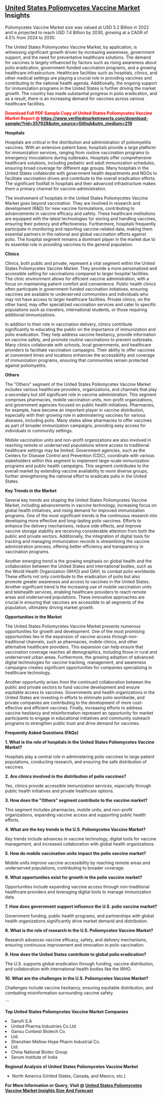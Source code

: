 <h2><a href="https://www.verifiedmarketreports.com/download-sample/?rid=357928&amp;utm_source=Github&amp;utm_medium=219" target="_blank">United States Poliomycetes Vaccine Market</a> Insights</h2><p>Poliomycetes Vaccine Market size was valued at USD 5.2 Billion in 2022 and is projected to reach USD 7.4 Billion by 2030, growing at a CAGR of 4.5% from 2024 to 2030.</p><p> <p>The United States Poliomycetes Vaccine Market, by application, is witnessing significant growth driven by increasing awareness, government support, and the need for preventative healthcare solutions. The demand for vaccines is largely influenced by factors such as rising awareness about polio eradication, government-funded vaccination programs, and a growing healthcare infrastructure. Healthcare facilities such as hospitals, clinics, and other medical settings are playing a crucial role in providing vaccines and contributing to the national health agenda. Additionally, the ongoing support for immunization programs in the United States is further driving the market growth. The country has made substantial progress in polio eradication, and as a result, there is an increasing demand for vaccines across various healthcare facilities. <strong><p><span class=""><span style="color: #ff0000;"><strong>Download Full PDF Sample Copy of United States Poliomycetes Vaccine Market Report</strong> @ </span><a href="https://www.verifiedmarketreports.com/download-sample/?rid=357928&amp;utm_source=Github&amp;utm_medium=219" target="_blank">https://www.verifiedmarketreports.com/download-sample/?rid=357928&amp;utm_source=Github&amp;utm_medium=219</a></span></p></strong></p> <p><strong>Hospitals</strong></p> <p>Hospitals are critical in the distribution and administration of poliomyelitis vaccines. With an extensive patient base, hospitals provide a large platform for immunization services, ranging from routine vaccination programs to emergency inoculations during outbreaks. Hospitals offer comprehensive healthcare solutions, including pediatric and adult immunization schedules, ensuring broad coverage for different age groups. Many hospitals in the United States collaborate with government health departments and NGOs to facilitate vaccination drives and contribute to the overall eradication efforts. The significant footfall in hospitals and their advanced infrastructure makes them a primary channel for vaccine administration.</p> <p>The involvement of hospitals in the United States Poliomycetes Vaccine Market goes beyond vaccination. They are involved in research and development (R&D) for new vaccine formulations, contributing to advancements in vaccine efficacy and safety. These healthcare institutions are equipped with the latest technologies for storing and handling vaccines, ensuring their potency and effectiveness. Furthermore, hospitals frequently participate in monitoring and reporting vaccine-related data, making them essential partners in the national and global vaccination efforts against polio. The hospital segment remains a dominant player in the market due to its essential role in providing vaccines to the general population.</p> <p><strong>Clinics</strong></p> <p>Clinics, both public and private, represent a vital segment within the United States Poliomycetes Vaccine Market. They provide a more personalized and accessible setting for vaccinations compared to larger hospital facilities. The clinic environment allows for efficient vaccine administration, with a focus on maintaining patient comfort and convenience. Public health clinics often participate in government-funded vaccination initiatives, ensuring vaccines are available to underserved communities and individuals who may not have access to larger healthcare facilities. Private clinics, on the other hand, may offer specialized vaccination services and cater to specific populations such as travelers, international students, or those requiring additional immunizations.</p> <p>In addition to their role in vaccination delivery, clinics contribute significantly to educating the public on the importance of immunization and polio eradication. They help address vaccine hesitancy, provide information on vaccine safety, and promote routine vaccinations to prevent outbreaks. Many clinics collaborate with schools, local governments, and healthcare providers to facilitate vaccination campaigns. Their ability to offer vaccines at convenient times and locations enhances the accessibility and coverage of immunization programs, ensuring that communities remain protected against poliomyelitis.</p> <p><strong>Others</strong></p> <p>The "Others" segment of the United States Poliomycetes Vaccine Market includes various healthcare providers, organizations, and channels that play a secondary but still significant role in vaccine administration. This segment comprises pharmacies, mobile vaccination units, non-profit organizations, and government agencies focused on public health initiatives. Pharmacies, for example, have become an important player in vaccine distribution, especially with their growing role in administering vaccines for various diseases, including polio. Many states allow pharmacies to offer vaccines as part of broader immunization campaigns, providing easy access for individuals in community settings.</p> <p>Mobile vaccination units and non-profit organizations are also involved in reaching remote or underserved populations where access to traditional healthcare settings may be limited. Government agencies, such as the Centers for Disease Control and Prevention (CDC), coordinate with various stakeholders within this segment to implement large-scale immunization programs and public health campaigns. This segment contributes to the overall market by extending vaccine availability to more diverse groups, further strengthening the national effort to eradicate polio in the United States.</p> <p><strong>Key Trends in the Market</strong></p> <p>Several key trends are shaping the United States Poliomycetes Vaccine Market, including advancements in vaccine technology, increasing focus on global health initiatives, and rising demand for improved immunization programs. One of the most significant trends is the continuous research into developing more effective and long-lasting polio vaccines. Efforts to enhance the delivery mechanisms, reduce side effects, and improve vaccine storage stability are receiving considerable attention from both the public and private sectors. Additionally, the integration of digital tools for tracking and managing immunization records is streamlining the vaccine administration process, offering better efficiency and transparency in vaccination programs.</p> <p>Another emerging trend is the growing emphasis on global health and the collaboration between the United States and international bodies, such as the World Health Organization (WHO) and GAVI, to combat polio worldwide. These efforts not only contribute to the eradication of polio but also promote greater awareness and access to vaccines in the United States. Another significant trend is the increasing use of mobile vaccination units and telehealth services, enabling healthcare providers to reach remote areas and underserved populations. These innovative approaches are crucial in ensuring that vaccines are accessible to all segments of the population, ultimately driving market growth.</p> <p><strong>Opportunities in the Market</strong></p> <p>The United States Poliomycetes Vaccine Market presents numerous opportunities for growth and development. One of the most promising opportunities lies in the expansion of vaccine access through non-traditional channels, such as pharmacies, mobile clinics, and other alternative healthcare providers. This expansion can help ensure that vaccination coverage reaches all demographics, including those in rural and underserved urban areas. Furthermore, the growing adoption of advanced digital technologies for vaccine tracking, management, and awareness campaigns creates significant opportunities for companies specializing in healthcare technology.</p> <p>Another opportunity arises from the continued collaboration between the public and private sectors to fund vaccine development and ensure equitable access to vaccines. Governments and health organizations in the United States are investing in efforts to eliminate polio worldwide, and private companies are contributing to the development of more cost-effective and efficient vaccines. Finally, increasing efforts to address vaccine hesitancy and misinformation represent an opportunity for market participants to engage in educational initiatives and community outreach programs to strengthen public trust and drive demand for vaccines.</p> <p><strong>Frequently Asked Questions (FAQs)</strong></p> <p><strong>1. What is the role of hospitals in the United States Poliomycetes Vaccine Market?</strong></p> <p>Hospitals play a central role in administering polio vaccines to large patient populations, conducting research, and ensuring the safe distribution of vaccines.</p> <p><strong>2. Are clinics involved in the distribution of polio vaccines?</strong></p> <p>Yes, clinics provide accessible immunization services, especially through public health initiatives and private healthcare options.</p> <p><strong>3. How does the "Others" segment contribute to the vaccine market?</strong></p> <p>This segment includes pharmacies, mobile units, and non-profit organizations, expanding vaccine access and supporting public health efforts.</p> <p><strong>4. What are the key trends in the U.S. Poliomycetes Vaccine Market?</strong></p> <p>Key trends include advances in vaccine technology, digital tools for vaccine management, and increased collaboration with global health organizations.</p> <p><strong>5. How do mobile vaccination units impact the polio vaccine market?</strong></p> <p>Mobile units improve vaccine accessibility by reaching remote areas and underserved populations, contributing to broader coverage.</p> <p><strong>6. What opportunities exist for growth in the polio vaccine market?</strong></p> <p>Opportunities include expanding vaccine access through non-traditional healthcare providers and leveraging digital tools to manage immunization data.</p> <p><strong>7. How does government support influence the U.S. polio vaccine market?</strong></p> <p>Government funding, public health programs, and partnerships with global health organizations significantly drive market demand and distribution.</p> <p><strong>8. What is the role of research in the U.S. Poliomycetes Vaccine Market?</strong></p> <p>Research advances vaccine efficacy, safety, and delivery mechanisms, ensuring continuous improvement and innovation in polio vaccination.</p> <p><strong>9. How does the United States contribute to global polio eradication?</strong></p> <p>The U.S. supports global eradication through funding, vaccine distribution, and collaboration with international health bodies like the WHO.</p> <p><strong>10. What are the challenges in the U.S. Poliomycetes Vaccine Market?</strong></p> <p>Challenges include vaccine hesitancy, ensuring equitable distribution, and combating misinformation surrounding vaccine safety.</p> ```</p><p><strong>Top United States Poliomycetes Vaccine Market Companies</strong></p><div data-test-id=""><p><li>Sanofi S.A</li><li> United Pharma Industries Co Ltd</li><li> Gansu Conbest Biotech Co.</li><li> Ltd.</li><li> Shenzhen Mellow Hope Pharm Industrial Co.</li><li> Ltd.</li><li> China National Biotec Group</li><li> Serum Institute of India</li></p><div><strong>Regional Analysis of&nbsp;United States Poliomycetes Vaccine Market</strong></div><ul><li dir="ltr"><p dir="ltr">North America&nbsp;(United States, Canada, and Mexico, etc.)</p></li></ul><p><strong>For More Information or Query, Visit @&nbsp;</strong><strong><a href="https://www.verifiedmarketreports.com/product/poliomycetes-vaccine-market/?utm_source=Github&amp;utm_medium=219" target="_blank">United States Poliomycetes Vaccine Market Insights Size And Forecast</a></strong></p></div>
